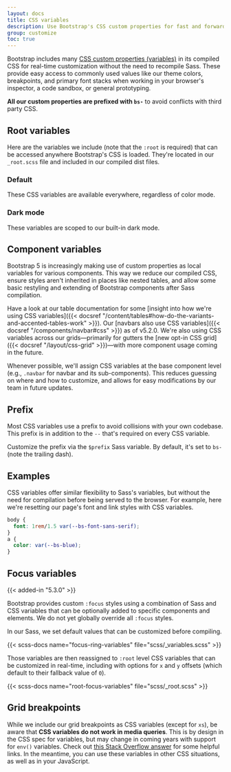 ```yaml
---
layout: docs
title: CSS variables
description: Use Bootstrap's CSS custom properties for fast and forward-looking design and development.
group: customize
toc: true
---
```


Bootstrap includes many [CSS custom properties (variables)](https://developer.mozilla.org/en-US/docs/Web/CSS/Using_CSS_custom_properties) in its compiled CSS for real-time customization without the need to recompile Sass. These provide easy access to commonly used values like our theme colors, breakpoints, and primary font stacks when working in your browser's inspector, a code sandbox, or general prototyping.

**All our custom properties are prefixed with `bs-`** to avoid conflicts with third party CSS.

## Root variables

Here are the variables we include (note that the `:root` is required) that can be accessed anywhere Bootstrap's CSS is loaded. They're located in our `_root.scss` file and included in our compiled dist files.

### Default

These CSS variables are available everywhere, regardless of color mode.

### Dark mode

These variables are scoped to our built-in dark mode.

## Component variables

Bootstrap 5 is increasingly making use of custom properties as local variables for various components. This way we reduce our compiled CSS, ensure styles aren't inherited in places like nested tables, and allow some basic restyling and extending of Bootstrap components after Sass compilation.

Have a look at our table documentation for some [insight into how we're using CSS variables]({{< docsref "/content/tables#how-do-the-variants-and-accented-tables-work" >}}). Our [navbars also use CSS variables]({{< docsref "/components/navbar#css" >}}) as of v5.2.0. We're also using CSS variables across our grids—primarily for gutters the [new opt-in CSS grid]({{< docsref "/layout/css-grid" >}})—with more component usage coming in the future.

Whenever possible, we'll assign CSS variables at the base component level (e.g., `.navbar` for navbar and its sub-components). This reduces guessing on where and how to customize, and allows for easy modifications by our team in future updates.

## Prefix

Most CSS variables use a prefix to avoid collisions with your own codebase. This prefix is in addition to the `--` that's required on every CSS variable.

Customize the prefix via the `$prefix` Sass variable. By default, it's set to `bs-` (note the trailing dash).

## Examples

CSS variables offer similar flexibility to Sass's variables, but without the need for compilation before being served to the browser. For example, here we're resetting our page's font and link styles with CSS variables.

```css
body {
  font: 1rem/1.5 var(--bs-font-sans-serif);
}
a {
  color: var(--bs-blue);
}
```

## Focus variables

{{< added-in "5.3.0" >}}

Bootstrap provides custom `:focus` styles using a combination of Sass and CSS variables that can be optionally added to specific components and elements. We do not yet globally override all `:focus` styles.

In our Sass, we set default values that can be customized before compiling.

{{< scss-docs name="focus-ring-variables" file="scss/_variables.scss" >}}

Those variables are then reassigned to `:root` level CSS variables that can be customized in real-time, including with options for `x` and `y` offsets (which default to their fallback value of `0`).

{{< scss-docs name="root-focus-variables" file="scss/_root.scss" >}}

## Grid breakpoints

While we include our grid breakpoints as CSS variables (except for `xs`), be aware that **CSS variables do not work in media queries**. This is by design in the CSS spec for variables, but may change in coming years with support for `env()` variables. Check out [this Stack Overflow answer](https://stackoverflow.com/a/47212942) for some helpful links. In the meantime, you can use these variables in other CSS situations, as well as in your JavaScript.
